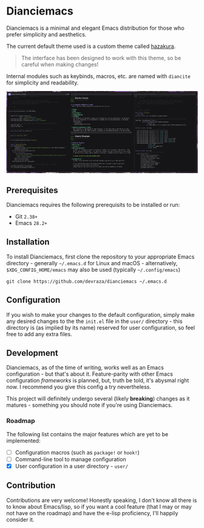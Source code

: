 # Dianciemacs

Dianciemacs is a minimal and elegant Emacs distribution for those who prefer simplicity and aesthetics.

The current default theme used is a custom theme called [hazakura](https://github.com/devraza/hazakura-emacs).
> The interface has been designed to work with this theme, so be careful when making changes!

Internal modules such as keybinds, macros, etc. are named with `diancite` for simplicity and readability.

![An image of Dianciemacs](screenshot.png)

## Prerequisites

Dianciemacs requires the following prerequisits to be installed or run:

- Git `2.38+`
- Emacs `28.2+`

## Installation

To install Dianciemacs, first clone the repository to your appropriate Emacs directory - generally `~/.emacs.d` for Linux and macOS - alternatively, `$XDG_CONFIG_HOME/emacs` may also be used (typically `~/.config/emacs`)

```
git clone https://github.com/devraza/dianciemacs ~/.emacs.d
```

## Configuration

If you wish to make your changes to the default configuration, simply make any desired changes to the the `init.el` file in the `user/` directory - this directory is (as implied by its name) reserved for user configuration, so feel free to add any extra files.

## Development

Dianciemacs, as of the time of writing, works well as an Emacs configuration - but that's about it. Feature-parity with other Emacs configuration *frameworks* is planned, but, truth be told, it's abysmal right now. I recommend you give this config a try nevertheless.

This project will definitely undergo several (likely **breaking**) changes as it matures - something you should note if you're using Dianciemacs.

### Roadmap

The following list contains the major features which are yet to be implemented:

- [ ] Configuration macros (such as `package!` or `hook!`)
- [ ] Command-line tool to manage configuration
- [X] User configuration in a user directory - `user/`

## Contribution

Contributions are very welcome! Honestly speaking, I don't know all there is to know about Emacs/lisp, so if you want a cool feature (that I may or may not have on the roadmap) and have the e-lisp proficiency, I'll happily consider it.

